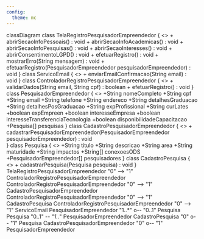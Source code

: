 ```yaml
---
config:
  theme: mc
---
```

classDiagram
    class TelaRegistroPesquisadorEmpreendedor { 
        <<boundary>> 
        + abrirSecaoInfoPessoais() : void
        + abrirSecaoInfoAcademicas() : void
        + abrirSecaoInfoPesquisas() : void
        + abrirSecaoInteresses() : void
        + abrirConsentimentoLGPD() : void
        + efetuarRegistro() : void
        + mostrarErro(String mensagem) : void
        + efetuarRegistro(PesquisadorEmpreendedor pesquisadorEmpreendedor) : void
    }
    class ServicoEmail { 
        <<boundary>> 
        + enviarEmailConfirmacao(String email) : void
    }
    class ControladorRegistroPesquisadorEmpreendedor { 
        <<control>> 
        + validarDados(String email, String cpf) : boolean
        + efetuarRegistro() : void
    }
    class PesquisadorEmpreendedor { 
        <<entity>>
        +String nomeCompleto
        +String cpf
        +String email
        +String telefone
        +String endereco
        +String detalhesGraduacao
        +String detalhesPosGraduacao
        +String expProfissional
        +String curLates
        +boolean expEmpreen
        +boolean interesseEmpresa
        +boolean interesseTransferenciaTecnologia
        +boolean disponibilidadeCapacitacao 
        +Pesquisa[] pesquisas
    }
    class CadastroPesquisadorEmpreendedor { 
        <<entity collection>> 
        + cadastrarPesquisadorEmpreendedor(PesquisadorEmpreendedor pesquisadorEmpreendedor) : void    
    }
    class Pesquisa { 
        <<entity>> 
        +String titulo
        +String descricao
        +String area
        +String maturidade
        +String impactos
        +String[] conexoesODS
        +PesquisadorEmpreendedor[] pesquisadores
    }
    class CadastroPesquisa { 
        <<entity collection>> 
        + cadastrarPesquisa(Pesquisa pesquisa) : void
    }
    TelaRegistroPesquisadorEmpreendedor "0" --> "1" ControladorRegistroPesquisadorEmpreendedor
    ControladorRegistroPesquisadorEmpreendedor "0" --> "1" CadastroPesquisadorEmpreendedor
    ControladorRegistroPesquisadorEmpreendedor "0" --> "1" CadastroPesquisa
    ControladorRegistroPesquisadorEmpreendedor "0" --> "1" ServicoEmail
    PesquisadorEmpreendedor "1..*" o-- "0..1" Pesquisa
    Pesquisa "0..1" *-- "1..*" PesquisadorEmpreendedor
    CadastroPesquisa "0" o-- "1" Pesquisa
    CadastroPesquisadorEmpreendedor "0" o-- "1" PesquisadorEmpreendedor
